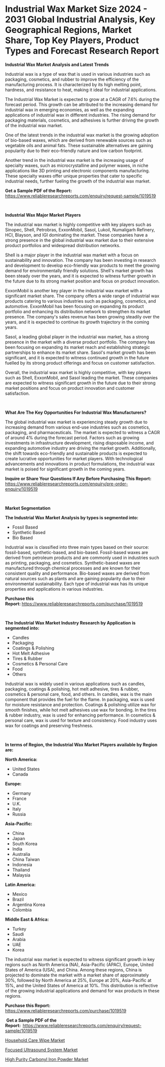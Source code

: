 <p><h1>Industrial Wax Market Size 2024 - 2031 Global Industrial Analysis, Key Geographical Regions, Market Share, Top Key Players, Product Types and Forecast Research Report</h1></p><p><strong>Industrial Wax Market Analysis and Latest Trends</strong></p>
<p><p>Industrial wax is a type of wax that is used in various industries such as packaging, cosmetics, and rubber to improve the efficiency of the manufacturing process. It is characterized by its high melting point, hardness, and resistance to heat, making it ideal for industrial applications.</p><p>The Industrial Wax Market is expected to grow at a CAGR of 7.6% during the forecast period. This growth can be attributed to the increasing demand for industrial wax in emerging economies, as well as the expanding applications of industrial wax in different industries. The rising demand for packaging materials, cosmetics, and adhesives is further driving the growth of the industrial wax market.</p><p>One of the latest trends in the industrial wax market is the growing adoption of bio-based waxes, which are derived from renewable sources such as vegetable oils and animal fats. These sustainable alternatives are gaining popularity due to their eco-friendly nature and low carbon footprint.</p><p>Another trend in the industrial wax market is the increasing usage of specialty waxes, such as microcrystalline and polymer waxes, in niche applications like 3D printing and electronic components manufacturing. These specialty waxes offer unique properties that cater to specific industrial needs, further fueling the growth of the industrial wax market.</p></p>
<p><strong>Get a Sample PDF of the Report:&nbsp;</strong> <a href="https://www.reliableresearchreports.com/enquiry/request-sample/1019519">https://www.reliableresearchreports.com/enquiry/request-sample/1019519</a></p>
<p>&nbsp;</p>
<p><strong>Industrial Wax Major Market Players</strong></p>
<p><p>The industrial wax market is highly competitive with key players such as Sinopec, Shell, Petrobras, ExxonMobil, Sasol, Lukoil, Numaligarh Refinery, HCI, Blayson, and IGI dominating the market. These companies have a strong presence in the global industrial wax market due to their extensive product portfolios and widespread distribution networks.</p><p>Shell is a major player in the industrial wax market with a focus on sustainability and innovation. The company has been investing in research and development to develop eco-friendly wax products to meet the growing demand for environmentally friendly solutions. Shell's market growth has been steady over the years, and it is expected to witness further growth in the future due to its strong market position and focus on product innovation.</p><p>ExxonMobil is another key player in the industrial wax market with a significant market share. The company offers a wide range of industrial wax products catering to various industries such as packaging, cosmetics, and automotive. ExxonMobil has been focusing on expanding its product portfolio and enhancing its distribution network to strengthen its market presence. The company's sales revenue has been growing steadily over the years, and it is expected to continue its growth trajectory in the coming years.</p><p>Sasol, a leading global player in the industrial wax market, has a strong presence in the market with a diverse product portfolio. The company has been focusing on expanding its market reach and establishing strategic partnerships to enhance its market share. Sasol's market growth has been significant, and it is expected to witness continued growth in the future fuelled by its strong product offerings and focus on customer satisfaction.</p><p>Overall, the industrial wax market is highly competitive, with key players such as Shell, ExxonMobil, and Sasol leading the market. These companies are expected to witness significant growth in the future due to their strong market positions and focus on product innovation and customer satisfaction.</p></p>
<p>&nbsp;</p>
<p><strong>What Are The Key Opportunities For Industrial Wax Manufacturers?</strong></p>
<p><p>The global industrial wax market is experiencing steady growth due to increasing demand from various end-use industries such as cosmetics, packaging, and pharmaceuticals. The market is expected to witness a CAGR of around 4% during the forecast period. Factors such as growing investments in infrastructure development, rising disposable income, and expanding automotive industry are driving the market growth. Additionally, the shift towards eco-friendly and sustainable products is expected to create lucrative opportunities for market players. With technological advancements and innovations in product formulations, the industrial wax market is poised for significant growth in the coming years.</p></p>
<p><strong>Inquire or Share Your Questions If Any Before Purchasing This Report:</strong> <a href="https://www.reliableresearchreports.com/enquiry/pre-order-enquiry/1019519">https://www.reliableresearchreports.com/enquiry/pre-order-enquiry/1019519</a></p>
<p>&nbsp;</p>
<p><strong>Market Segmentation</strong></p>
<p><strong>The Industrial Wax Market Analysis by types is segmented into:</strong></p>
<p><ul><li>Fossil Based</li><li>Synthetic Based</li><li>Bio Based</li></ul></p>
<p><p>Industrial wax is classified into three main types based on their source: fossil-based, synthetic-based, and bio-based. Fossil-based waxes are derived from petroleum products and are commonly used in industries such as printing, packaging, and cosmetics. Synthetic-based waxes are manufactured through chemical processes and are known for their consistent quality and performance. Bio-based waxes are derived from natural sources such as plants and are gaining popularity due to their environmental sustainability. Each type of industrial wax has its unique properties and applications in various industries.</p></p>
<p><strong>Purchase this Report:&nbsp;</strong><a href="https://www.reliableresearchreports.com/purchase/1019519">https://www.reliableresearchreports.com/purchase/1019519</a></p>
<p>&nbsp;</p>
<p><strong>The Industrial Wax Market Industry Research by Application is segmented into:</strong></p>
<p><ul><li>Candles</li><li>Packaging</li><li>Coatings & Polishing</li><li>Hot Melt Adhesive</li><li>Tires & Rubber</li><li>Cosmetics & Personal Care</li><li>Food</li><li>Others</li></ul></p>
<p><p>Industrial wax is widely used in various applications such as candles, packaging, coatings & polishing, hot melt adhesive, tires & rubber, cosmetics & personal care, food, and others. In candles, wax is the main component that provides the fuel for the flame. In packaging, wax is used for moisture resistance and protection. Coatings & polishing utilize wax for smooth finishes, while hot melt adhesives use wax for bonding. In the tires & rubber industry, wax is used for enhancing performance. In cosmetics & personal care, wax is used for texture and consistency. Food industry uses wax for coatings and preserving freshness.</p></p>
<p>&nbsp;</p>
<p><strong>In terms of Region, the Industrial Wax Market Players available by Region are:</strong></p>
<p>
    <p> <strong> North America: </strong>
        <ul>
            <li>United States</li>
            <li>Canada</li>
        </ul>
        </p> 
    <p> <strong> Europe: </strong>
        <ul>
            <li>Germany</li>
            <li>France</li>
            <li>U.K.</li>
            <li>Italy</li>
            <li>Russia</li>
        </ul>
        </p> 
    <p> <strong> Asia-Pacific: </strong>
        <ul>
            <li>China</li>
            <li>Japan</li>
            <li>South Korea</li>
            <li>India</li>
            <li>Australia</li>
            <li>China Taiwan</li>
            <li>Indonesia</li>
            <li>Thailand</li>
            <li>Malaysia</li>
        </ul>
        </p> 
    <p> <strong> Latin America: </strong>
        <ul>
            <li>Mexico</li>
            <li>Brazil</li>
            <li>Argentina Korea</li>
            <li>Colombia</li>
        </ul>
        </p> 
    <p> <strong> Middle East & Africa: </strong>
        <ul>
            <li>Turkey</li>
            <li>Saudi</li>
            <li>Arabia</li>
            <li>UAE</li>
            <li>Korea</li>
        </ul>
    </p>
    </p>
<p><p>The industrial wax market is expected to witness significant growth in key regions such as North America (NA), Asia-Pacific (APAC), Europe, United States of America (USA), and China. Among these regions, China is projected to dominate the market with a market share of approximately 30%, followed by North America at 25%, Europe at 20%, Asia-Pacific at 15%, and the United States of America at 10%. This distribution is reflective of the growing industrial applications and demand for wax products in these regions.</p></p>
<p><strong>Purchase this Report: </strong><a href="https://www.reliableresearchreports.com/purchase/1019519">https://www.reliableresearchreports.com/purchase/1019519</a></p>
<p>&nbsp;<strong>Get a Sample PDF of the Report:&nbsp;&nbsp;</strong><a href="https://www.reliableresearchreports.com/enquiry/request-sample/1019519">https://www.reliableresearchreports.com/enquiry/request-sample/1019519</a></p>
<p><strong></strong></p>
<p><p><a href="https://view.publitas.com/reportprime-1/household-care-wipe-market-provides-detailed-segmentation-of-this-market-based-on-type-application-and-region-and-forecast-for-the-period-from-2023-2030/">Household Care Wipe Market</a></p><p><a href="https://view.publitas.com/reportprime-1/focused-ultrasound-system-market-dynamics-2023-2030-also-about-its-market-trends-projections-and-opportunities/">Focused Ultrasound System Market</a></p><p><a href="https://view.publitas.com/reportprime-1/high-purity-carbonyl-iron-powder-market-size-share-trends-analysis-report-by-application-regional-outlook-competitive-strategies-and-segment-forecasts-2023-2030/">High Purity Carbonyl Iron Powder Market</a></p></p>